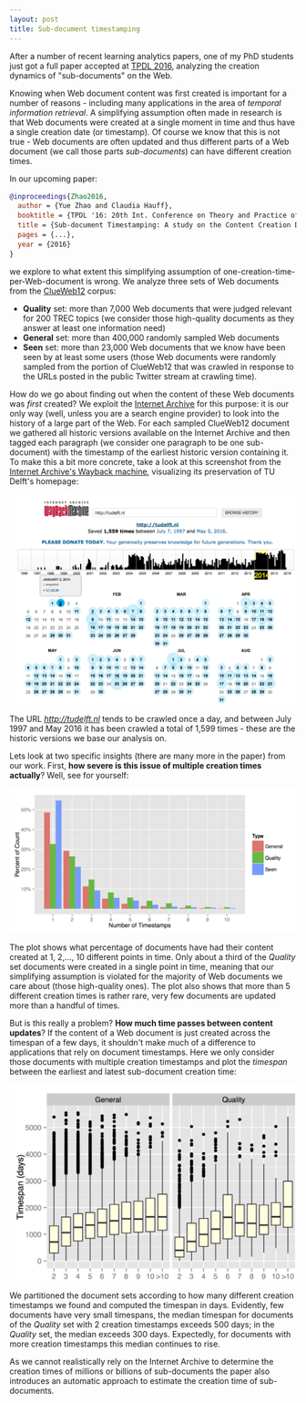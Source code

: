 ```yaml
---
layout: post
title: Sub-document timestamping
---
```


After a number of recent learning analytics papers, one of my PhD students just got a full paper accepted at
[TPDL 2016](http://www.tpdl2016.org/), analyzing the creation dynamics of "sub-documents" on the Web.

Knowing when Web document content was first created is important for a number of reasons - including many applications in
the area of *temporal information retrieval*. A simplifying assumption often made in research is that Web documents were created at a single moment in time and thus have a single creation date (or timestamp). Of course we know that this is not true - Web documents are often updated and thus different parts of a Web document (we call those parts *sub-documents*) can have different creation times. 

In our upcoming paper:

```bibtex
@inproceedings{Zhao2016,
  author = {Yue Zhao and Claudia Hauff},
  booktitle = {TPDL '16: 20th Int. Conference on Theory and Practice of Digital Libraries},
  title = {Sub-document Timestamping: A study on the Content Creation Dynamics of Web Documents},
  pages = {...},
  year = {2016}
}
```

we explore to what extent this simplifying assumption of one-creation-time-per-Web-document is wrong. We analyze three
sets of Web documents from the [ClueWeb12](http://lemurproject.org/clueweb12/) corpus:

* **Quality** set: more than 7,000 Web documents that were judged relevant for 200 TREC topics (we consider those 
high-quality documents as they answer at least one information need)
* **General** set: more than 400,000 randomly sampled Web documents
* **Seen** set: more than 23,000 Web documents that we know have been seen by at least some users (those Web documents 
were randomly sampled from the portion of ClueWeb12 that was crawled in response to the URLs posted in the public Twitter 
stream at crawling time).

How do we go about finding out when the content of these Web documents was *first* created? We exploit the [Internet Archive](https://archive.org/web/)
for this purpose: it is our only way (well, unless you are a search engine provider) to look into the history of a large
part of the Web. For each sampled ClueWeb12 document we gathered all historic versions available on the Internet Archive
and then tagged each paragraph (we consider one paragraph to be one sub-document) with the timestamp of the earliest historic version containing it. To make this a bit more concrete, take a look at this screenshot from the [Internet Archive's Wayback machine](https://web.archive.org/), visualizing its preservation of TU Delft's homepage:

<img src="../img/wayback-tudelft.png" width="600px">

The URL *http://tudelft.nl* tends to be crawled once a day, and between July 1997 and May 2016 it has been crawled a total of 1,599 times - these are the historic versions we base our analysis on. 

Lets look at two specific insights (there are many more in the paper) from our work. First, **how severe is this issue of multiple
creation times actually**? Well, see for yourself:

<img src="../img/timestamps_per_document.png" width="600px">

The plot shows what percentage of documents have had their content created at 1, 2,..., 10 different points in time. Only about a third of the *Quality* set documents were created in a single point in time, meaning that our simplifying assumption is violated for the majority of Web documents we care about (those high-quality ones). The plot also shows that more than 5 different creation times is rather rare, very few documents are updated more than a handful of times.

But is this really a problem? **How much time passes between content updates**? If the content of a Web document is just created across the timespan of a few days, it shouldn't
make much of a difference to applications that rely on document timestamps. Here we only consider those documents with
multiple creation timestamps and plot the *timespan* between the earliest and latest sub-document creation time:

<img src="../img/timestamps_timespan.png" width="600px">

We partitioned the document sets according to how many different creation timestamps we found and computed the timespan
in days. Evidently, few documents have very small timespans, the median timespan for documents of the *Quality* set 
with 2 creation timestamps exceeds 500 days; in the *Quality* set, the median exceeds 300 days. Expectedly, for documents
with more creation timestamps this median continues to rise.

As we cannot realistically rely on the Internet Archive to determine the creation times of millions or billions of sub-documents
the paper also introduces an automatic approach to estimate the creation time of sub-documents. 
